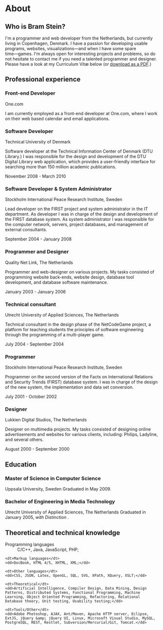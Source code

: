 # About

## Who is Bram Stein?

I'm a programmer and web developer from the Netherlands, but currently living in Copenhagen, Denmark. I have a passion for developing usable programs, websites, visualizations―and when I have some spare time―games. I'm always open for interesting projects and problems, so do not hesitate to contact me if you need a talented programmer and designer. Please have a look at my Curriculum Vitæ below (or [download as a PDF](cv-bram-stein.pdf).)

## Professional experience

### Front-end Developer
One.com

I am currently employed as a front-end developer at One.com, where I work on their web based calendar and email applications.

### Software Developer
Technical University of Denmark

Software developer at the Technical Information Center of Denmark (DTU Library.) I was responsible for the design and development of the DTU Digital Library web application, which provides a user-friendly interface for searching more than 150 million academic publications.

November 2008 - March 2010

### Software Developer &amp; System Administrator
Stockholm International Peace Research Institute, Sweden

Lead developer on the FIRST project and system administrator in the IT department. As developer I was in charge of the design and development of the FIRST database system. As system administrator I was responsible for the computer network, servers, project databases, and management of external consultants.

September 2004 - January 2008

### Programmer and Designer
Quality Net Link, The Netherlands

Programmer and web-designer on various projects. My tasks consisted of programming website back-ends, website design, database tool development, and database software maintenance.

January 2003 - January 2006

### Technical consultant
Utrecht University of Applied Sciences, The Netherlands

Technical consultant in the design phase of the NetCodeGame project, a platform for teaching students the principles of software engineering through the programming of a multi-player game.

July 2004 - September 2004

### Programmer
Stockholm International Peace Research Institute, Sweden

Programmer on the second version of the Facts on International Relations and Security Trends (FIRST) database system. I was in charge of the design of the new system, the implementation and data set conversion.

July 2001 - October 2002

### Designer
Lukkien Digital Studios, The Netherlands

Designer on multimedia projects. My tasks consisted of designing online advertisements and websites for various clients, including: Philips, Ladyline, and several others.

August 2000 - September 2000

## Education

### Master of Science in Computer Science
Uppsala University, Sweden
Graduated in May 2009.

### Bachelor of Engineering in Media Technology
Utrecht University of Applied Sciences, The Netherlands
Graduated in January 2005, *with
      Distinction* .

## Theoretical and technical knowledge

<dl>
    <dt>Programming languages</dt>
    <dd>C/C++, Java, JavaScript, PHP;</dd>
    
    <dt>Markup languages</dt>
    <dd>DocBook, HTML 4/5, XHTML, XML;</dd>
    
    <dt>Other languages</dt>
    <dd>CSS, JSON, Latex, OpenGL, SQL, SVG, XPath, XQuery, XSLT;</dd>
    
    <dt>Theoretical</dt>
    <dd>Artificial Intelligence, Compiler Design, Data Mining, Design Patterns, Distributed Systems, Functional Programming, Machine Learning, Object Oriented Programming, Refactoring, Relational Database theory, Unit testing, Usability testing;</dd>
    
    <dt>Tools/Other</dt>
    <dd>Adobe Photoshop, AJAX, Ant/Maven, Apache HTTP server, Eclipse, ExtJS, jQuery &amp; jQuery UI, Linux, Microsoft Visual Studio, MySQL, PostgreSQL, REST, Restlet, Subversion/Mercurial/Git, Tomcat.</dd>
</dl>
